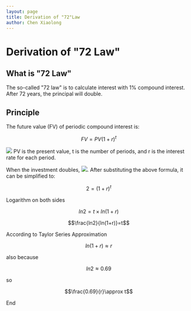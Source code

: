 ```yaml
---
layout: page
title: Derivation of "72"Law 
author: Chen Xiaolong
---
```


# Derivation of "72 Law"

## What is "72 Law"

The so-called "72 law" is to calculate interest with 1% compound interest. After 72 years, the principal will double.

## Principle
The future value (FV) of periodic compound interest is:

$$FV=PV(1+r)^t$$

![](http://latex.codecogs.com/gif.latex?FV=PV(1+r)^t)
PV is the present value, t is the number of periods, and r is the interest rate for each period.

When the investment doubles, <img src="http://chenxiaolong2019.github.io/ed/document/image/2.png">. After substituting the above formula, it can be simplified to:

$$2 = (1+r)^t$$

Logarithm on both sides

$$ln2=t\times ln(1+r)$$

$$\frac{ln2}{ln(1+r)}=t$$

According to Taylor Series Approximation

$$ln(1+r) \approx r$$

also because

$$ln2\approx0.69$$

so

$$\frac{0.69}{r}\approx t$$

End
